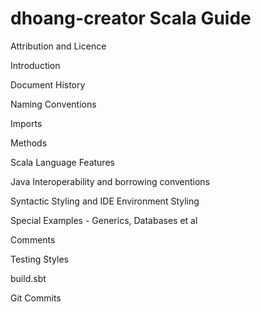 # dhoang-creator Scala Guide

Attribution and Licence

Introduction

Document History

Naming Conventions

Imports

Methods

Scala Language Features

Java Interoperability and borrowing conventions

Syntactic Styling and IDE Environment Styling

Special Examples - Generics, Databases et al

Comments

Testing Styles

build.sbt


Git Commits
